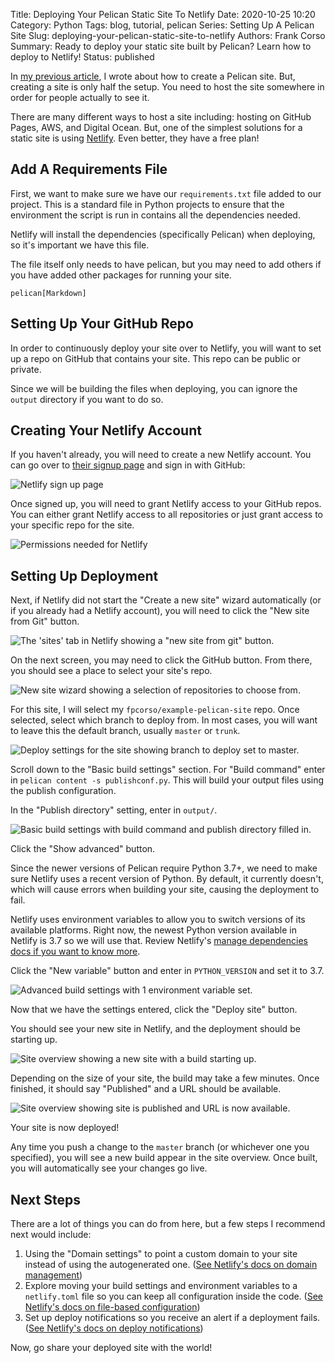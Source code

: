 Title: Deploying Your Pelican Static Site To Netlify
Date: 2020-10-25 10:20
Category: Python
Tags: blog, tutorial, pelican
Series: Setting Up A Pelican Site
Slug: deploying-your-pelican-static-site-to-netlify
Authors: Frank Corso
Summary: Ready to deploy your static site built by Pelican? Learn how to deploy to Netlify!
Status: published

In [my previous article](https://frankcorso.dev/setting-up-pelican-static-site-generator.html), I wrote about how to create a Pelican site. But, creating a site is only half the setup. You need to host the site somewhere in order for people actually to see it.

There are many different ways to host a site including: hosting on GitHub Pages, AWS, and Digital Ocean. But, one of the simplest solutions for a static site is using [Netlify](https://www.netlify.com). Even better, they have a free plan!

## Add A Requirements File
First, we want to make sure we have our `requirements.txt` file added to our project. This is a standard file in Python projects to ensure that the environment the script is run in contains all the dependencies needed.

Netlify will install the dependencies (specifically Pelican) when deploying, so it's important we have this file.

The file itself only needs to have pelican, but you may need to add others if you have added other packages for running your site.

```
pelican[Markdown]
```

## Setting Up Your GitHub Repo
In order to continuously deploy your site over to Netlify, you will want to set up a repo on GitHub that contains your site. This repo can be public or private. 

Since we will be building the files when deploying, you can ignore the `output` directory if you want to do so. 

## Creating Your Netlify Account
If you haven't already, you will need to create a new Netlify account. You can go over to [their signup page](https://app.netlify.com/signup) and sign in with GitHub:

![Netlify sign up page]({static}/images/deploying-your-pelican-static-site-to-netlify/netlify-signup.png)

Once signed up, you will need to grant Netlify access to your GitHub repos. You can either grant Netlify access to all repositories or just grant access to your specific repo for the site.

![Permissions needed for Netlify]({static}/images/deploying-your-pelican-static-site-to-netlify/netlify-github-permissions.png)

## Setting Up Deployment

Next, if Netlify did not start the "Create a new site" wizard automatically (or if you already had a Netlify account), you will need to click the "New site from Git" button.

![The 'sites' tab in Netlify showing a "new site from git" button.]({static}/images/deploying-your-pelican-static-site-to-netlify/netlify-new-site-from-git.png)

On the next screen, you may need to click the GitHub button. From there, you should see a place to select your site's repo.

![New site wizard showing a selection of repositories to choose from.]({static}/images/deploying-your-pelican-static-site-to-netlify/netlify-select-repo.png)

For this site, I will select my `fpcorso/example-pelican-site` repo. Once selected, select which branch to deploy from. In most cases, you will want to leave this the default branch, usually `master` or `trunk`.

![Deploy settings for the site showing branch to deploy set to master.]({static}/images/deploying-your-pelican-static-site-to-netlify/netlify-deploy-settings.png)

Scroll down to the "Basic build settings" section. For "Build command" enter in `pelican content -s publishconf.py`. This will build your output files using the publish configuration.

In the "Publish directory" setting, enter in `output/`.

![Basic build settings with build command and publish directory filled in.]({static}/images/deploying-your-pelican-static-site-to-netlify/netlify-basic-build-settings.png)

Click the "Show advanced" button. 

Since the newer versions of Pelican require Python 3.7+, we need to make sure Netlify uses a recent version of Python. By default, it currently doesn't, which will cause errors when building your site, causing the deployment to fail.

Netlify uses environment variables to allow you to switch versions of its available platforms. Right now, the newest Python version available in Netlify is 3.7 so we will use that. Review Netlify's [manage dependencies docs if you want to know more](https://docs.netlify.com/configure-builds/manage-dependencies/#python).

Click the "New variable" button and enter in `PYTHON_VERSION` and set it to 3.7.

![Advanced build settings with 1 environment variable set.]({static}/images/deploying-your-pelican-static-site-to-netlify/netlify-advanced-build-settings.png)

Now that we have the settings entered, click the "Deploy site" button.

You should see your new site in Netlify, and the deployment should be starting up.

![Site overview showing a new site with a build starting up.]({static}/images/deploying-your-pelican-static-site-to-netlify/netlify-new-site-starting-up.png)

Depending on the size of your site, the build may take a few minutes. Once finished, it should say "Published" and a URL should be available.

![Site overview showing site is published and URL is now available.]({static}/images/deploying-your-pelican-static-site-to-netlify/netlify-site-deployed.png)

Your site is now deployed!

Any time you push a change to the `master` branch (or whichever one you specified), you will see a new build appear in the site overview. Once built, you will automatically see your changes go live.

## Next Steps
There are a lot of things you can do from here, but a few steps I recommend next would include:

1. Using the "Domain settings" to point a custom domain to your site instead of using the autogenerated one. ([See Netlify's docs on domain management](https://docs.netlify.com/domains-https/custom-domains/))
2. Explore moving your build settings and environment variables to a `netlify.toml` file so you can keep all configuration inside the code. ([See Netlify's docs on file-based configuration](https://docs.netlify.com/configure-builds/file-based-configuration/))
3. Set up deploy notifications so you receive an alert if a deployment fails. ([See Netlify's docs on deploy notifications](https://docs.netlify.com/site-deploys/notifications/#outgoing-webhooks-and-notifications))

Now, go share your deployed site with the world!
